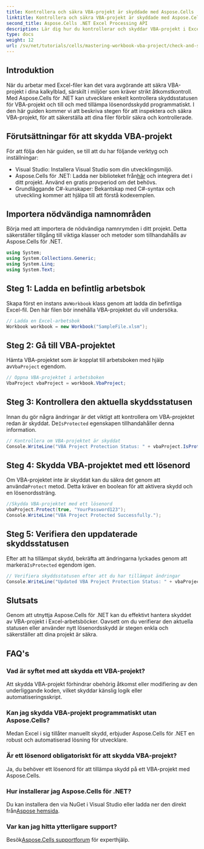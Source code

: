 ```yaml
---
title: Kontrollera och säkra VBA-projekt är skyddade med Aspose.Cells
linktitle: Kontrollera och säkra VBA-projekt är skyddade med Aspose.Cells
second_title: Aspose.Cells .NET Excel Processing API
description: Lär dig hur du kontrollerar och skyddar VBA-projekt i Excel-filer programmatiskt med Aspose.Cells för .NET. Steg-för-steg-guide med kompletta kodexempel ingår.
type: docs
weight: 12
url: /sv/net/tutorials/cells/mastering-workbook-vba-project/check-and-secure-vba-projects-is-protected/
---
```

## Introduktion

När du arbetar med Excel-filer kan det vara avgörande att säkra VBA-projekt i dina kalkylblad, särskilt i miljöer som kräver strikt åtkomstkontroll. Med Aspose.Cells för .NET kan utvecklare enkelt kontrollera skyddsstatusen för VBA-projekt och till och med tillämpa lösenordsskydd programmatiskt. I den här guiden kommer vi att beskriva stegen för att inspektera och säkra VBA-projekt, för att säkerställa att dina filer förblir säkra och kontrollerade.

## Förutsättningar för att skydda VBA-projekt

För att följa den här guiden, se till att du har följande verktyg och inställningar:

- Visual Studio: Installera Visual Studio som din utvecklingsmiljö.
-  Aspose.Cells för .NET: Ladda ner biblioteket från[här](https://releases.aspose.com/cells/net/) och integrera det i ditt projekt. Använd en gratis provperiod om det behövs.
- Grundläggande C#-kunskaper: Bekantskap med C#-syntax och utveckling kommer att hjälpa till att förstå kodexemplen.

## Importera nödvändiga namnområden

Börja med att importera de nödvändiga namnrymden i ditt projekt. Detta säkerställer tillgång till viktiga klasser och metoder som tillhandahålls av Aspose.Cells för .NET.

```csharp
using System;
using System.Collections.Generic;
using System.Linq;
using System.Text;
```

## Steg 1: Ladda en befintlig arbetsbok

 Skapa först en instans av`Workbook` klass genom att ladda din befintliga Excel-fil. Den här filen bör innehålla VBA-projektet du vill undersöka.

```csharp
// Ladda en Excel-arbetsbok
Workbook workbook = new Workbook("SampleFile.xlsm");
```

## Steg 2: Gå till VBA-projektet

 Hämta VBA-projektet som är kopplat till arbetsboken med hjälp av`VbaProject` egendom.

```csharp
// Öppna VBA-projektet i arbetsboken
VbaProject vbaProject = workbook.VbaProject;
```

## Steg 3: Kontrollera den aktuella skyddsstatusen

 Innan du gör några ändringar är det viktigt att kontrollera om VBA-projektet redan är skyddat. De`IsProtected` egenskapen tillhandahåller denna information.

```csharp
// Kontrollera om VBA-projektet är skyddat
Console.WriteLine("VBA Project Protection Status: " + vbaProject.IsProtected);
```

## Steg 4: Skydda VBA-projektet med ett lösenord

 Om VBA-projektet inte är skyddat kan du säkra det genom att använda`Protect` metod. Detta kräver en boolean för att aktivera skydd och en lösenordssträng.

```csharp
//Skydda VBA-projektet med ett lösenord
vbaProject.Protect(true, "YourPassword123");
Console.WriteLine("VBA Project Protected Successfully.");
```

## Steg 5: Verifiera den uppdaterade skyddsstatusen

 Efter att ha tillämpat skydd, bekräfta att ändringarna lyckades genom att markera`IsProtected` egendom igen.

```csharp
// Verifiera skyddsstatusen efter att du har tillämpat ändringar
Console.WriteLine("Updated VBA Project Protection Status: " + vbaProject.IsProtected);
```

## Slutsats

Genom att utnyttja Aspose.Cells för .NET kan du effektivt hantera skyddet av VBA-projekt i Excel-arbetsböcker. Oavsett om du verifierar den aktuella statusen eller använder nytt lösenordsskydd är stegen enkla och säkerställer att dina projekt är säkra.

## FAQ's

### Vad är syftet med att skydda ett VBA-projekt?
Att skydda VBA-projekt förhindrar obehörig åtkomst eller modifiering av den underliggande koden, vilket skyddar känslig logik eller automatiseringsskript.

### Kan jag skydda VBA-projekt programmatiskt utan Aspose.Cells?
Medan Excel i sig tillåter manuellt skydd, erbjuder Aspose.Cells för .NET en robust och automatiserad lösning för utvecklare.

### Är ett lösenord obligatoriskt för att skydda VBA-projekt?
Ja, du behöver ett lösenord för att tillämpa skydd på ett VBA-projekt med Aspose.Cells.

### Hur installerar jag Aspose.Cells för .NET?
 Du kan installera den via NuGet i Visual Studio eller ladda ner den direkt från[Aspose hemsida](https://releases.aspose.com/cells/net/).

### Var kan jag hitta ytterligare support?
 Besök[Aspose.Cells supportforum](https://forum.aspose.com/c/cells/9) för experthjälp.